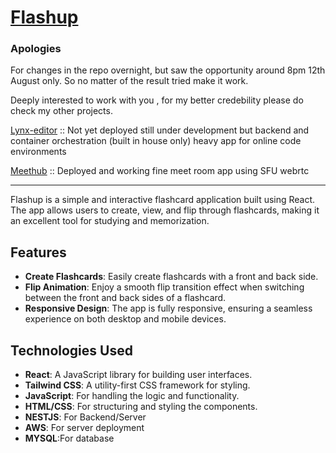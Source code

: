 # [Flashup](https://flash-up.vercel.app/auth/signin)

### Apologies 
For changes in the repo overnight, but saw the opportunity around 8pm 12th August only. So no matter of the result tried make it work.

Deeply interested to work with you , for my better credebility please do check my other projects. 

[Lynx-editor](https://github.com/manthan-sharma-23/Lynx-Editor.git) :: Not yet deployed still under development but backend and container orchestration (built in house only) heavy app for online code environments

[Meethub](https://github.com/manthan-sharma-23/Meethub.git) :: Deployed and working fine meet room app using SFU webrtc

---

Flashup is a simple and interactive flashcard application built using React. The app allows users to create, view, and flip through flashcards, making it an excellent tool for studying and memorization.

## Features

- **Create Flashcards**: Easily create flashcards with a front and back side.
- **Flip Animation**: Enjoy a smooth flip transition effect when switching between the front and back sides of a flashcard.
- **Responsive Design**: The app is fully responsive, ensuring a seamless experience on both desktop and mobile devices.

## Technologies Used

- **React**: A JavaScript library for building user interfaces.
- **Tailwind CSS**: A utility-first CSS framework for styling.
- **JavaScript**: For handling the logic and functionality.
- **HTML/CSS**: For structuring and styling the components.
- **NESTJS**: For Backend/Server 
- **AWS**: For server deployment
- **MYSQL**:For database
  
